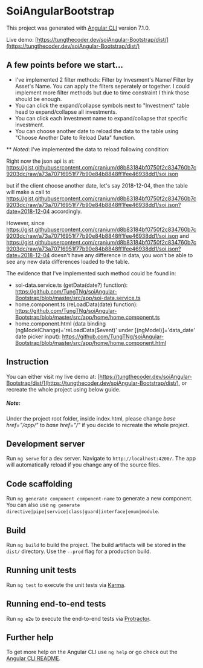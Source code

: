 # SoiAngularBootstrap

This project was generated with [Angular CLI](https://github.com/angular/angular-cli) version 7.1.0.

Live demo: [https://tungthecoder.dev/soiAngular-Bootstrap/dist/](https://tungthecoder.dev/soiAngular-Bootstrap/dist/)

## A few points before we start...
* I've implemented 2 filter methods: Filter by Invesment's Name/ Filter by Asset's Name. You can apply the filters seperately or together. I could implement more filter methods but due to time constraint I think those should be enough.
* You can click the expand/collapse symbols next to "Investment" table head to expand/collapse all investments.
* You can click each investment name to expand/collapse that specific investment.
* You can choose another date to reload the data to the table using "Choose Another Date to Reload Data" function. 

** _Noted_: I've implemented the data to reload following condition: 

Right now the json api is at: https://gist.githubusercontent.com/cranium/d8b83184bf0750f2c834760b7c9203dc/raw/a73a70716951f77b90e84b8848ff1fee46938dd1/soi.json 

but if the client choose another date, let's say 2018-12-04, then the table will make a call to https://gist.githubusercontent.com/cranium/d8b83184bf0750f2c834760b7c9203dc/raw/a73a70716951f77b90e84b8848ff1fee46938dd1/soi.json?date=2018-12-04 accordingly. 

However, since https://gist.githubusercontent.com/cranium/d8b83184bf0750f2c834760b7c9203dc/raw/a73a70716951f77b90e84b8848ff1fee46938dd1/soi.json and https://gist.githubusercontent.com/cranium/d8b83184bf0750f2c834760b7c9203dc/raw/a73a70716951f77b90e84b8848ff1fee46938dd1/soi.json?date=2018-12-04 doesn't have any difference in data, you won't be able to see any new data differences loaded to the table.

The evidence that I've implemented such method could be found in:
* soi-data.service.ts (getData(date?) function): https://github.com/TungTNg/soiAngular-Bootstrap/blob/master/src/app/soi-data.service.ts
* home.component.ts (reLoadData(date) function):
https://github.com/TungTNg/soiAngular-Bootstrap/blob/master/src/app/home/home.component.ts
* home.component.html (data binding (ngModelChange)='reLoadData($event)' under [(ngModel)]='data_date' date picker input): https://github.com/TungTNg/soiAngular-Bootstrap/blob/master/src/app/home/home.component.html

## Instruction

You can either visit my live demo at: [https://tungthecoder.dev/soiAngular-Bootstrap/dist/](https://tungthecoder.dev/soiAngular-Bootstrap/dist/), or recreate the whole project using below guide.

##### Note:
Under the project root folder, inside index.html, please change _base href="/app/"_ to _base href="/"_ if you decide to recreate the whole project.

## Development server

Run `ng serve` for a dev server. Navigate to `http://localhost:4200/`. The app will automatically reload if you change any of the source files.

## Code scaffolding

Run `ng generate component component-name` to generate a new component. You can also use `ng generate directive|pipe|service|class|guard|interface|enum|module`.

## Build

Run `ng build` to build the project. The build artifacts will be stored in the `dist/` directory. Use the `--prod` flag for a production build.

## Running unit tests

Run `ng test` to execute the unit tests via [Karma](https://karma-runner.github.io).

## Running end-to-end tests

Run `ng e2e` to execute the end-to-end tests via [Protractor](http://www.protractortest.org/).

## Further help

To get more help on the Angular CLI use `ng help` or go check out the [Angular CLI README](https://github.com/angular/angular-cli/blob/master/README.md).
